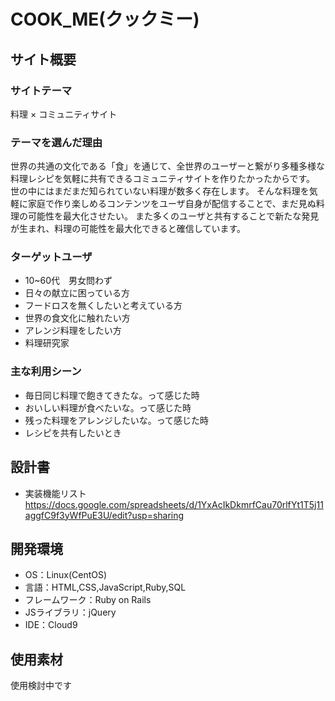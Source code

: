 # COOK_ME(クックミー)

## サイト概要


### サイトテーマ
 料理 × コミュニティサイト

### テーマを選んだ理由
 世界の共通の文化である「食」を通じて、全世界のユーザーと繋がり多種多様な料理レシピを気軽に共有できるコミュニティサイトを作りたかったからです。
 世の中にはまだまだ知られていない料理が数多く存在します。
 そんな料理を気軽に家庭で作り楽しめるコンテンツをユーザ自身が配信することで、まだ見ぬ料理の可能性を最大化させたい。
 また多くのユーザと共有することで新たな発見が生まれ、料理の可能性を最大化できると確信しています。

### ターゲットユーザ
- 10~60代　男女問わず
- 日々の献立に困っている方
- フードロスを無くしたいと考えている方
- 世界の食文化に触れたい方
- アレンジ料理をしたい方
- 料理研究家

### 主な利用シーン
- 毎日同じ料理で飽きてきたな。って感じた時
- おいしい料理が食べたいな。って感じた時
- 残った料理をアレンジしたいな。って感じた時
- レシピを共有したいとき

## 設計書
- 実装機能リスト
  https://docs.google.com/spreadsheets/d/1YxAcIkDkmrfCau70rlfYt1T5j11aggfC9f3yWfPuE3U/edit?usp=sharing

## 開発環境
- OS：Linux(CentOS)
- 言語：HTML,CSS,JavaScript,Ruby,SQL
- フレームワーク：Ruby on Rails
- JSライブラリ：jQuery
- IDE：Cloud9

## 使用素材
  使用検討中です